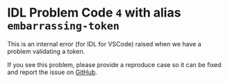 # IDL Problem Code `4` with alias `embarrassing-token`

This is an internal error (for IDL for VSCode) raised when we have a problem validating a token.

If you see this problem, please provide a reproduce case so it can be fixed and report the issue on [GitHub](https://github.com/interactive-data-language/vscode-idl/issues/new/choose).
